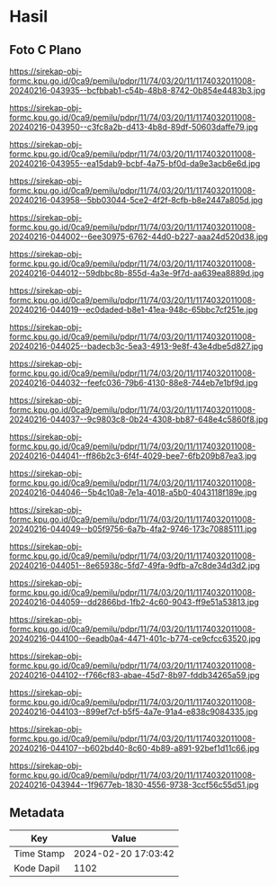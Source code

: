 # Hasil

## Foto C Plano

https://sirekap-obj-formc.kpu.go.id/0ca9/pemilu/pdpr/11/74/03/20/11/1174032011008-20240216-043935--bcfbbab1-c54b-48b8-8742-0b854e4483b3.jpg

https://sirekap-obj-formc.kpu.go.id/0ca9/pemilu/pdpr/11/74/03/20/11/1174032011008-20240216-043950--c3fc8a2b-d413-4b8d-89df-50603daffe79.jpg

https://sirekap-obj-formc.kpu.go.id/0ca9/pemilu/pdpr/11/74/03/20/11/1174032011008-20240216-043955--ea15dab9-bcbf-4a75-bf0d-da9e3acb6e6d.jpg

https://sirekap-obj-formc.kpu.go.id/0ca9/pemilu/pdpr/11/74/03/20/11/1174032011008-20240216-043958--5bb03044-5ce2-4f2f-8cfb-b8e2447a805d.jpg

https://sirekap-obj-formc.kpu.go.id/0ca9/pemilu/pdpr/11/74/03/20/11/1174032011008-20240216-044002--6ee30975-6762-44d0-b227-aaa24d520d38.jpg

https://sirekap-obj-formc.kpu.go.id/0ca9/pemilu/pdpr/11/74/03/20/11/1174032011008-20240216-044012--59dbbc8b-855d-4a3e-9f7d-aa639ea8889d.jpg

https://sirekap-obj-formc.kpu.go.id/0ca9/pemilu/pdpr/11/74/03/20/11/1174032011008-20240216-044019--ec0daded-b8e1-41ea-948c-65bbc7cf251e.jpg

https://sirekap-obj-formc.kpu.go.id/0ca9/pemilu/pdpr/11/74/03/20/11/1174032011008-20240216-044025--badecb3c-5ea3-4913-9e8f-43e4dbe5d827.jpg

https://sirekap-obj-formc.kpu.go.id/0ca9/pemilu/pdpr/11/74/03/20/11/1174032011008-20240216-044032--feefc036-79b6-4130-88e8-744eb7e1bf9d.jpg

https://sirekap-obj-formc.kpu.go.id/0ca9/pemilu/pdpr/11/74/03/20/11/1174032011008-20240216-044037--9c9803c8-0b24-4308-bb87-648e4c5860f8.jpg

https://sirekap-obj-formc.kpu.go.id/0ca9/pemilu/pdpr/11/74/03/20/11/1174032011008-20240216-044041--ff86b2c3-6f4f-4029-bee7-6fb209b87ea3.jpg

https://sirekap-obj-formc.kpu.go.id/0ca9/pemilu/pdpr/11/74/03/20/11/1174032011008-20240216-044046--5b4c10a8-7e1a-4018-a5b0-4043118f189e.jpg

https://sirekap-obj-formc.kpu.go.id/0ca9/pemilu/pdpr/11/74/03/20/11/1174032011008-20240216-044049--b05f9756-6a7b-4fa2-9746-173c70885111.jpg

https://sirekap-obj-formc.kpu.go.id/0ca9/pemilu/pdpr/11/74/03/20/11/1174032011008-20240216-044051--8e65938c-5fd7-49fa-9dfb-a7c8de34d3d2.jpg

https://sirekap-obj-formc.kpu.go.id/0ca9/pemilu/pdpr/11/74/03/20/11/1174032011008-20240216-044059--dd2866bd-1fb2-4c60-9043-ff9e51a53813.jpg

https://sirekap-obj-formc.kpu.go.id/0ca9/pemilu/pdpr/11/74/03/20/11/1174032011008-20240216-044100--6eadb0a4-4471-401c-b774-ce9cfcc63520.jpg

https://sirekap-obj-formc.kpu.go.id/0ca9/pemilu/pdpr/11/74/03/20/11/1174032011008-20240216-044102--f766cf83-abae-45d7-8b97-fddb34265a59.jpg

https://sirekap-obj-formc.kpu.go.id/0ca9/pemilu/pdpr/11/74/03/20/11/1174032011008-20240216-044103--899ef7cf-b5f5-4a7e-91a4-e838c9084335.jpg

https://sirekap-obj-formc.kpu.go.id/0ca9/pemilu/pdpr/11/74/03/20/11/1174032011008-20240216-044107--b602bd40-8c60-4b89-a891-92bef1d11c66.jpg

https://sirekap-obj-formc.kpu.go.id/0ca9/pemilu/pdpr/11/74/03/20/11/1174032011008-20240216-043944--1f9677eb-1830-4556-9738-3ccf56c55d51.jpg


## Metadata

| Key        | Value               |
| ---------- | ------------------- |
| Time Stamp | 2024-02-20 17:03:42 |
| Kode Dapil | 1102                |



